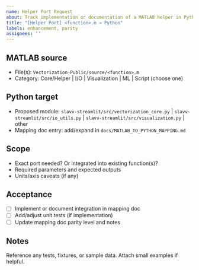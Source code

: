 ```yaml
---
name: Helper Port Request
about: Track implementation or documentation of a MATLAB helper in Python
title: "[Helper Port] <function>.m → Python"
labels: enhancement, parity
assignees: ''
---
```


## MATLAB source

- File(s): `Vectorization-Public/source/<function>.m`
- Category: Core/Helper | I/O | Visualization | ML | Script (choose one)

## Python target

- Proposed module: `slavv-streamlit/src/vectorization_core.py` | `slavv-streamlit/src/io_utils.py` | `slavv-streamlit/src/visualization.py` | other
- Mapping doc entry: add/expand in `docs/MATLAB_TO_PYTHON_MAPPING.md`

## Scope

- Exact port needed? Or integrated into existing function(s)?
- Required parameters and expected outputs
- Units/axis caveats (if any)

## Acceptance

- [ ] Implement or document integration in mapping doc
- [ ] Add/adjust unit tests (if implementation)
- [ ] Update mapping doc parity level and notes

## Notes

Reference any tests, fixtures, or sample data. Attach small examples if helpful.

